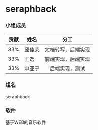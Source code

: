 # seraphback

### 小组成员

| 贡献 | 姓名   |        分工        |
| ---- | ------ | :----------------: |
| 33%  | 邱佳荣 | 文档转写，后端实现 |
| 33%  | 王逸   | 前端实现，后端实现 |
| 33%  | 申亚宁 |   后端实现，测试   |

### 组名

seraphback

### 软件

基于WEB的音乐软件